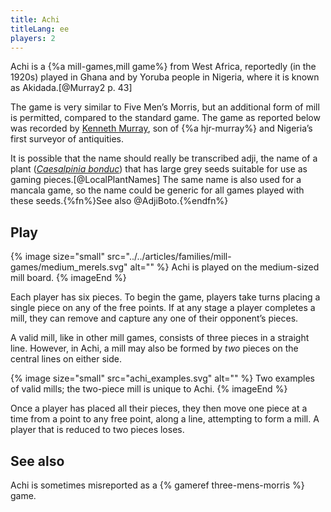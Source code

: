 ```yaml
---
title: Achi
titleLang: ee
players: 2
---
```


<span class="noun" lang="ee">Achi</span> is a {%a mill-games,mill game%}
from West Africa, reportedly (in the 1920s) played in Ghana and by Yoruba people
in Nigeria, where it is known as <span class="noun" lang="yo">Akidada</span>.[@Murray2 p. 43]

<!-- excerpt -->

The game is very similar to Five Men’s Morris, but an additional form of mill is
permitted, compared to the standard game. The game as reported below was
recorded by [Kenneth
Murray](https://en.wikipedia.org/wiki/Kenneth_Murray_(archaeologist)), son of
{%a hjr-murray%} and Nigeria’s first surveyor of antiquities.

It is possible that the name should really be transcribed <span
lang="ee">adji</span>, the name of a plant ([<cite>Caesalpinia
bonduc</cite>](https://en.wikipedia.org/wiki/Guilandina_bonduc)) that has large
grey seeds suitable for use as gaming pieces.[@LocalPlantNames] The
same name is also used for a mancala game, so the name could be generic for all
games played with these seeds.{%fn%}See also @AdjiBoto.{%endfn%}

## Play
{% image
    size="small"
    src="../../articles/families/mill-games/medium_merels.svg"
    alt="" %}
<span class="noun" lang="ee">Achi</span> is played on the medium-sized mill board.
{% imageEnd %}

Each player has six pieces. To begin the game, players take turns placing a
single piece on any of the free points. If at any stage a player completes a
mill, they can remove and capture any one of their opponent’s pieces.

A valid mill, like in other mill games, consists of three pieces in a straight
line. However, in <span class="noun" lang="ee">Achi</span>, a mill may also be formed by
*two* pieces on the central lines on either side.

{% image 
    size="small"
    src="achi_examples.svg"
    alt="" %}
Two examples of valid mills; the two-piece mill is unique to <span class="noun" lang="ee">Achi</span>.
{% imageEnd %}

Once a player has placed all their pieces, they then move one piece at a time
from a point to any free point, along a line, attempting to form a mill. A
player that is reduced to two pieces loses.

## See also

<span class="noun" lang="ee">Achi</span> is sometimes misreported as a {% gameref
three-mens-morris %} game.
